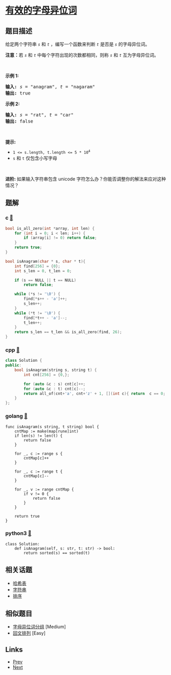 
# [有效的字母异位词](https://leetcode-cn.com/problems/valid-anagram)

## 题目描述

<p>给定两个字符串 <code><em>s</em></code> 和 <code><em>t</em></code> ，编写一个函数来判断 <code><em>t</em></code> 是否是 <code><em>s</em></code> 的字母异位词。</p>

<p><strong>注意：</strong>若 <code><em>s</em></code> 和 <code><em>t</em></code><em> </em>中每个字符出现的次数都相同，则称 <code><em>s</em></code> 和 <code><em>t</em></code><em> </em>互为字母异位词。</p>

<p> </p>

<p><strong>示例 1:</strong></p>

<pre>
<strong>输入:</strong> <em>s</em> = "anagram", <em>t</em> = "nagaram"
<strong>输出:</strong> true
</pre>

<p><strong>示例 2:</strong></p>

<pre>
<strong>输入:</strong> <em>s</em> = "rat", <em>t</em> = "car"
<strong>输出: </strong>false</pre>

<p> </p>

<p><strong>提示:</strong></p>

<ul>
	<li><code>1 <= s.length, t.length <= 5 * 10<sup>4</sup></code></li>
	<li><code>s</code> 和 <code>t</code> 仅包含小写字母</li>
</ul>

<p> </p>

<p><strong>进阶: </strong>如果输入字符串包含 unicode 字符怎么办？你能否调整你的解法来应对这种情况？</p>


## 题解

### c [🔗](valid-anagram.c) 
```c
bool is_all_zero(int *array, int len) {
    for (int i = 0; i < len; i++) {
        if (array[i] != 0) return false;
    }
    return true;
}

bool isAnagram(char * s, char * t){
    int find[256] = {0};
    int s_len = 0, t_len = 0;

    if (s == NULL || t == NULL)
        return false;

    while (*s != '\0') {
        find[*s++ - 'a']++;
        s_len++;
    }
    while (*t != '\0') {
        find[*t++ - 'a']--;
        t_len++;
    } 
    return s_len == t_len && is_all_zero(find, 26);
}
```
### cpp [🔗](valid-anagram.cpp) 
```cpp
class Solution {
public:
    bool isAnagram(string s, string t) {
        int cnt[256] = {0,};

        for (auto &c : s) cnt[c]++;
        for (auto &c : t) cnt[c]--;
        return all_of(cnt+'a', cnt+'z' + 1, [](int c){ return  c == 0; });
    }
};
```
### golang [🔗](valid-anagram.go) 
```golang
func isAnagram(s string, t string) bool {
    cntMap := make(map[rune]int)
    if len(s) != len(t) {
        return false
    }

    for _, c := range s {
        cntMap[c]++
    }

    for _, c := range t {
        cntMap[c]--
    }

    for _, v := range cntMap {
        if v != 0 {
            return false
        }
    }

    return true
}
```
### python3 [🔗](valid-anagram.py) 
```python3
class Solution:
    def isAnagram(self, s: str, t: str) -> bool:
        return sorted(s) == sorted(t)
```


## 相关话题

- [哈希表](https://leetcode-cn.com/tag/hash-table) 
- [字符串](https://leetcode-cn.com/tag/string) 
- [排序](https://leetcode-cn.com/tag/sorting) 


## 相似题目

- [字母异位词分组](../group-anagrams/README.md)  [Medium] 
- [回文排列](../palindrome-permutation/README.md)  [Easy] 


## Links

- [Prev](../sliding-window-maximum/README.md) 
- [Next](../group-shifted-strings/README.md) 

